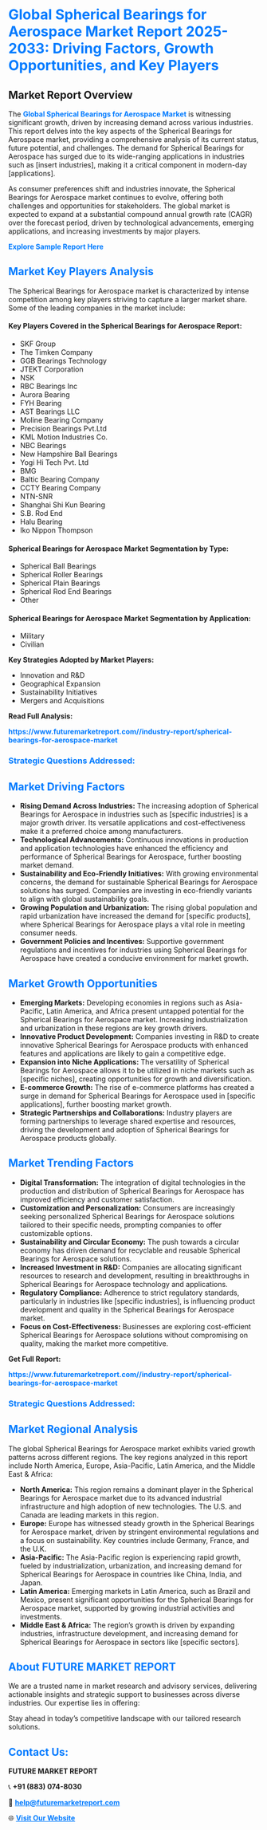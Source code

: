 <h1 style="color: #007BFF;">Global Spherical Bearings for Aerospace Market Report 2025-2033: Driving Factors, Growth Opportunities, and Key Players</h1>

<section id="overview">
<h2>Market Report Overview</h2>
<p>The <a href="https://www.futuremarketreport.com//industry-report/spherical-bearings-for-aerospace-market" style="color: #007BFF; text-decoration: none;"><strong>Global Spherical Bearings for Aerospace Market</strong></a> is witnessing significant growth, driven by increasing demand across various industries. This report delves into the key aspects of the Spherical Bearings for Aerospace market, providing a comprehensive analysis of its current status, future potential, and challenges. The demand for Spherical Bearings for Aerospace has surged due to its wide-ranging applications in industries such as [insert industries], making it a critical component in modern-day [applications].</p>
<p>As consumer preferences shift and industries innovate, the Spherical Bearings for Aerospace market continues to evolve, offering both challenges and opportunities for stakeholders. The global market is expected to expand at a substantial compound annual growth rate (CAGR) over the forecast period, driven by technological advancements, emerging applications, and increasing investments by major players.</p>
</section>

<section id="overview">
<p><a href="https://www.futuremarketreport.com//request-sample/reportId=90014" style="color: #007BFF; text-decoration: none;"><strong>Explore Sample Report Here</strong></a></p>
</section>

<section id="key-players">
<h2 style="color: #007BFF;">Market Key Players Analysis</h2>
<p>The Spherical Bearings for Aerospace market is characterized by intense competition among key players striving to capture a larger market share. Some of the leading companies in the market include:</p>
<h4>Key Players Covered in the Spherical Bearings for Aerospace Report:</h4>
<ul><li>SKF Group</li><li>The Timken Company</li><li>GGB Bearings Technology</li><li>JTEKT Corporation</li><li>NSK</li><li>RBC Bearings Inc</li><li>Aurora Bearing</li><li>FYH Bearing</li><li>AST Bearings LLC</li><li>Moline Bearing Company</li><li>Precision Bearings Pvt.Ltd</li><li>KML Motion Industries Co.</li><li>NBC Bearings</li><li>New Hampshire Ball Bearings</li><li>Yogi Hi Tech Pvt. Ltd</li><li>BMG</li><li>Baltic Bearing Company</li><li>CCTY Bearing Company</li><li>NTN-SNR</li><li>Shanghai Shi Kun Bearing</li><li>S.B. Rod End</li><li>Halu Bearing</li><li>Iko Nippon Thompson</li></ul>
<h4>Spherical Bearings for Aerospace Market Segmentation by Type:</h4>
<ul><li>Spherical Ball Bearings</li><li>Spherical Roller Bearings</li><li>Spherical Plain Bearings</li><li>Spherical Rod End Bearings</li><li>Other</li></ul>

<h4>Spherical Bearings for Aerospace Market Segmentation by Application:</h4>
<ul><li>Military</li><li>Civilian</li></ul>
<p><strong>Key Strategies Adopted by Market Players:</strong></p>
<ul>
<li>Innovation and R&D</li>
<li>Geographical Expansion</li>
<li>Sustainability Initiatives</li>
<li>Mergers and Acquisitions</li>
</ul>
</section>

<section>
<p><strong>Read Full Analysis: </strong></p><a href="https://www.futuremarketreport.com//industry-report/spherical-bearings-for-aerospace-market" style="color: #007BFF; text-decoration: none;"><strong>https://www.futuremarketreport.com//industry-report/spherical-bearings-for-aerospace-market</strong></a>
<h3 style="color: #007BFF;">Strategic Questions Addressed:</h3>
</section>

<section id="driving-factors">
<h2 style="color: #007BFF;">Market Driving Factors</h2>
<ul>
<li><strong>Rising Demand Across Industries:</strong> The increasing adoption of Spherical Bearings for Aerospace in industries such as [specific industries] is a major growth driver. Its versatile applications and cost-effectiveness make it a preferred choice among manufacturers.</li>
<li><strong>Technological Advancements:</strong> Continuous innovations in production and application technologies have enhanced the efficiency and performance of Spherical Bearings for Aerospace, further boosting market demand.</li>
<li><strong>Sustainability and Eco-Friendly Initiatives:</strong> With growing environmental concerns, the demand for sustainable Spherical Bearings for Aerospace solutions has surged. Companies are investing in eco-friendly variants to align with global sustainability goals.</li>
<li><strong>Growing Population and Urbanization:</strong> The rising global population and rapid urbanization have increased the demand for [specific products], where Spherical Bearings for Aerospace plays a vital role in meeting consumer needs.</li>
<li><strong>Government Policies and Incentives:</strong> Supportive government regulations and incentives for industries using Spherical Bearings for Aerospace have created a conducive environment for market growth.</li>
</ul>
</section>

<section id="growth-opportunities">
<h2 style="color: #007BFF;">Market Growth Opportunities</h2>
<ul>
<li><strong>Emerging Markets:</strong> Developing economies in regions such as Asia-Pacific, Latin America, and Africa present untapped potential for the Spherical Bearings for Aerospace market. Increasing industrialization and urbanization in these regions are key growth drivers.</li>
<li><strong>Innovative Product Development:</strong> Companies investing in R&D to create innovative Spherical Bearings for Aerospace products with enhanced features and applications are likely to gain a competitive edge.</li>
<li><strong>Expansion into Niche Applications:</strong> The versatility of Spherical Bearings for Aerospace allows it to be utilized in niche markets such as [specific niches], creating opportunities for growth and diversification.</li>
<li><strong>E-commerce Growth:</strong> The rise of e-commerce platforms has created a surge in demand for Spherical Bearings for Aerospace used in [specific applications], further boosting market growth.</li>
<li><strong>Strategic Partnerships and Collaborations:</strong> Industry players are forming partnerships to leverage shared expertise and resources, driving the development and adoption of Spherical Bearings for Aerospace products globally.</li>
</ul>
</section>

<section id="trending-factors">
<h2 style="color: #007BFF;">Market Trending Factors</h2>
<ul>
<li><strong>Digital Transformation:</strong> The integration of digital technologies in the production and distribution of Spherical Bearings for Aerospace has improved efficiency and customer satisfaction.</li>
<li><strong>Customization and Personalization:</strong> Consumers are increasingly seeking personalized Spherical Bearings for Aerospace solutions tailored to their specific needs, prompting companies to offer customizable options.</li>
<li><strong>Sustainability and Circular Economy:</strong> The push towards a circular economy has driven demand for recyclable and reusable Spherical Bearings for Aerospace solutions.</li>
<li><strong>Increased Investment in R&D:</strong> Companies are allocating significant resources to research and development, resulting in breakthroughs in Spherical Bearings for Aerospace technology and applications.</li>
<li><strong>Regulatory Compliance:</strong> Adherence to strict regulatory standards, particularly in industries like [specific industries], is influencing product development and quality in the Spherical Bearings for Aerospace market.</li>
<li><strong>Focus on Cost-Effectiveness:</strong> Businesses are exploring cost-efficient Spherical Bearings for Aerospace solutions without compromising on quality, making the market more competitive.</li>
</ul>
</section>

<section>
<p><strong>Get Full Report: </strong></p><a href="https://www.futuremarketreport.com//industry-report/spherical-bearings-for-aerospace-market" style="color: #007BFF; text-decoration: none;"><strong>https://www.futuremarketreport.com//industry-report/spherical-bearings-for-aerospace-market</strong></a>
<h3 style="color: #007BFF;">Strategic Questions Addressed:</h3>
</section>


<section id="regional-analysis">
<h2 style="color: #007BFF;">Market Regional Analysis</h2>
<p>The global Spherical Bearings for Aerospace market exhibits varied growth patterns across different regions. The key regions analyzed in this report include North America, Europe, Asia-Pacific, Latin America, and the Middle East & Africa:</p>
<ul>
<li><strong>North America:</strong> This region remains a dominant player in the Spherical Bearings for Aerospace market due to its advanced industrial infrastructure and high adoption of new technologies. The U.S. and Canada are leading markets in this region.</li>
<li><strong>Europe:</strong> Europe has witnessed steady growth in the Spherical Bearings for Aerospace market, driven by stringent environmental regulations and a focus on sustainability. Key countries include Germany, France, and the U.K.</li>
<li><strong>Asia-Pacific:</strong> The Asia-Pacific region is experiencing rapid growth, fueled by industrialization, urbanization, and increasing demand for Spherical Bearings for Aerospace in countries like China, India, and Japan.</li>
<li><strong>Latin America:</strong> Emerging markets in Latin America, such as Brazil and Mexico, present significant opportunities for the Spherical Bearings for Aerospace market, supported by growing industrial activities and investments.</li>
<li><strong>Middle East & Africa:</strong> The region’s growth is driven by expanding industries, infrastructure development, and increasing demand for Spherical Bearings for Aerospace in sectors like [specific sectors].</li>
</ul>
</section>

<footer>
<h2 style="color: #007BFF;">About FUTURE MARKET REPORT</h2>
<p>We are a trusted name in market research and advisory services, delivering actionable insights and strategic support to businesses across diverse industries. Our expertise lies in offering:</p>

<p>Stay ahead in today’s competitive landscape with our tailored research solutions.</p>

<h2 style="color: #007BFF;">Contact Us:</h2>
<p><strong>FUTURE MARKET REPORT</strong></p>
<p>📞 <strong>+91 (883) 074-8030</strong></p>
<p>📧 <strong><a href="mailto:help@futuremarketreport.com" style="color: #007BFF;">help@futuremarketreport.com</a></strong></p>
<p>🌐 <strong><a href="https://www.futuremarketreport.com/" style="color: #007BFF;">Visit Our Website</a></strong></p>
</footer>
